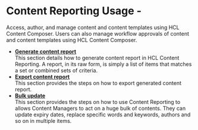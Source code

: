 # Content Reporting Usage -

Access, author, and manage content and content templates using HCL Content Composer. Users can also manage workflow approvals of content and content templates using HCL Content Composer.

-   **[Generate content report](../usage/generate_content_report.md)**  
This section details how to generate content report in HCL Content Reporting. A report, in its raw form, is simply a list of items that matches a set or combined sets of criteria.
-   **[Export content report](../usage/export_content_report.md)**  
This section provides the steps on how to export generated content report.
-   **[Bulk update](./usage/bulk_update_report.md/)**  
This section provides the steps on how to use Content Reporting to allows Content Managers to act on a huge bulk of contents. They can update expiry dates, replace specific words and keywords, authors and so on in multiple items.



